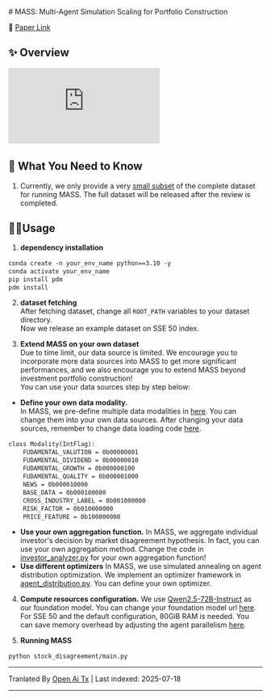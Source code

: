 <translate-content># MASS: Multi-Agent Simulation Scaling for Portfolio Construction

📜 [Paper Link](https://arxiv.org/abs/2505.10278)

## ✨ Overview

![Overview of MASS](https://raw.githubusercontent.com/gta0804/MASS/main/img/MASS.pdf)

## 📝 What You Need to Know

1. Currently, we only provide a very [small subset](https://github.com/gta0804/MASS/tree/main/stock_disagreement/example_dataset) of the complete dataset for running MASS. The full dataset will be released after the review is completed.

## 🧑‍💻Usage
1. **dependency installation**
```
conda create -n your_env_name python==3.10 -y
conda activate your_env_name
pip install pdm
pdm install
```
2. **dataset fetching**  
After fetching dataset, change all `ROOT_PATH` variables to your dataset directory.  
Now we release an example dataset on SSE 50 index.  
  
3. **Extend MASS on your own dataset**  
Due to time limit, our data source is limited. We encourage you to incorporate more data sources into MASS to get more significant performances, and we also encourage you to extend MASS beyond investment portfolio construction!  
You can use your data sources step by step below:  
  - **Define your own data modality.**  
  In MASS, we pre-define multiple data modalities in [here](https://github.com/gta0804/MASS/blob/main/stock_disagreement/agent/basic_agent.py#L42). You can change them into your own data sources. After changing your data sources, remember to change data loading  code [here](https://github.com/gta0804/MASS/blob/main/stock_disagreement/agent/basic_agent.py#L165).
  ```
  class Modality(IntFlag):  
      FUDAMENTAL_VALUTION = 0b00000001  
      FUDAMENTAL_DIVIDEND = 0b00000010 
      FUDAMENTAL_GROWTH = 0b000000100
      FUDAMENTAL_QUALITY = 0b000001000
      NEWS = 0b000010000      
      BASE_DATA = 0b000100000  
      CROSS_INDUSTRY_LABEL = 0b001000000
      RISK_FACTOR = 0b010000000
      PRICE_FEATURE = 0b100000000 
  ```
  - **Use your own aggregation function.**
  In MASS, we aggregate individual investor's decision by market disagreement hypothesis. In fact, you can use your own aggregation method. Change the code in [investor_analyzer.py](https://github.com/gta0804/MASS/blob/main/stock_disagreement/agent/investment_analyzer.py) for your own aggregation function!
  - **Use different optimizers**
     In MASS, we use simulated annealing on agent distribution optimization. We implement an optimizer framework in [agent_distribution.py](https://github.com/gta0804/MASS/blob/main/stock_disagreement/agent/agent_distribution.py). You can define your own optimizer.
  

4. **Compute resources configuration.**
We use [Qwen2.5-72B-Instruct](https://huggingface.co/Qwen/Qwen2.5-72B-Instruct) as our foundation model. You can change your foundation model url [here](https://github.com/gta0804/MASS/blob/main/stock_disagreement/agent/basic_agent.py#L57).
For SSE 50 and the default configuration, 80GiB RAM is needed. You can save memory overhead by adjusting the agent parallelism [here](https://github.com/gta0804/MASS/blob/main/stock_disagreement/exp/trainer.py#L148).

5. **Running MASS**
```
python stock_disagreement/main.py
```



---


Tranlated By [Open Ai Tx](https://github.com/OpenAiTx/OpenAiTx) | Last indexed: 2025-07-18


---